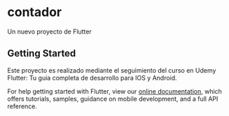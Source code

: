 # contador

Un nuevo proyecto de Flutter

## Getting Started

Este proyecto es realizado mediante el seguimiento del curso en Udemy Flutter: Tu guia completa de desarrollo para IOS y Android.

For help getting started with Flutter, view our
[online documentation](https://flutter.dev/docs), which offers tutorials,
samples, guidance on mobile development, and a full API reference.